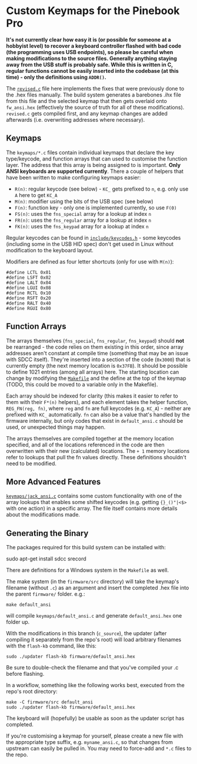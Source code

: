 # Custom Keymaps for the Pinebook Pro

**It's not currently clear how easy it is (or possible for someone at a hobbyist level) to recover a keyboard controller flashed with bad code (the programming uses USB endpoints), so please be careful when making modifications to the source files. Generally anything staying away from the USB stuff is probably safe. While this is written in C, regular functions cannot be easily inserted into the codebase (at this time) - only the definitions using `ADDR()`.**

The [`revised.c`](revised.c) file here implements the fixes that were previously done to the .hex files manually. The build system generates a barebones .ihx file from this file and the selected keymap that then gets overlaid onto `fw_ansi.hex` (effectively the source of truth for all of these modifications). `revised.c` gets compiled first, and any keymap changes are added afterwards (i.e. overwriting addresses where necessary).

## Keymaps

The `keymaps/*.c` files contain individual keymaps that declare the key type/keycode, and function arrays that can used to customise the function layer. The address that this array is being assigned to is important. **Only ANSI keyboards are supported currently**. There a couple of helpers that have been written to make configuring keymaps easier:

 * `R(n)`: regular keycode (see below) - `KC_` gets prefixed to `n`,
    e.g. only use `A` here to get `KC_A`
 * `M(n)`: modifier using the bits of the USB spec (see below)
 * `F(n)`: function key - only one is implemented currently, so use `F(0)` 
 * `FS(n)`: uses the `fns_special` array for a lookup at index `n`
 * `FR(n)`: uses the `fns_regular` array for a lookup at index `n`
 * `FK(n)`: uses the `fns_keypad` array for a lookup at index `n`

Regular keycodes can be found in [`include/keycodes.h`](include/keycodes.h) - some keycodes (including some in the USB HID spec) don't get used in Linux without modification to the keyboard layout.

Modifiers are defined as four letter shortcuts (only for use with `M(n)`):

    #define LCTL 0x01
    #define LSFT 0x02
    #define LALT 0x04
    #define LGUI 0x08
    #define RCTL 0x10
    #define RSFT 0x20
    #define RALT 0x40
    #define RGUI 0x80

## Function Arrays

The arrays themselves (`fns_special`, `fns_regular`, `fns_keypad`) should **not** be rearranged - the code relies on them existing in this order, since array addresses aren't constant at compile time (something that may be an issue with SDCC itself). They're inserted into a section of the code (`0x3000`) that is currently empty (the next memory location is `0x37FB`). It should be possible to define 1021 entries (among all arrays) here. The starting location can change by modifying the [`Makefile`](Makefile) and the define at the top of the keymap (TODO, this could be moved to a variable only in the Makefile).

Each array should be indexed for clarity (this makes it easier to refer to them with their `F*(n)` helpers), and each element takes the helper function, `REG_FN(reg, fn)`, where `reg` and `fn` are full keycodes (e.g. `KC_A`) - neither are prefixed with `KC_` automatically. `fn` can also be a value that's handled by the firmware internally, but only codes that exist in `default_ansi.c` should be used, or unexpected things may happen.

The arrays themselves are compiled together at the memory location specified, and all of the locations referenced in the code are then overwritten with their new (calculated) locations. The `+ 1` memory locations refer to lookups that pull the fn values directly. These definitions shouldn't need to be modified.

## More Advanced Features

[`keymaps/jack_ansi.c`](keymaps/jack_ansi.c) contains some custom functionality with one of the array lookups that enables some shifted keycodes (e.g. getting `{}_()"|<$>` with one action) in a specific array. The file itself contains more details about the modifications made.

## Generating the Binary

The packages required for this build system can be installed with:

   sudo apt-get install sdcc srecord

There are definitions for a Windows system in the `Makefile` as well.

The make system (in the `firmware/src` directory) will take the keymap's filename (without `.c`) as an argument and insert the completed .hex file into the parent `firmware/` folder. e.g.:

    make default_ansi

will compile `keymaps/default_ansi.c` and generate `default_ansi.hex` one folder up. 

With the modifications in this branch (`c_source`), the updater (after compiling it separately from the repo's root) will load arbitrary filenames with the `flash-kb` command, like this:

    sudo ./updater flash-kb firmware/default_ansi.hex

Be sure to double-check the filename and that you've compiled your .c before flashing.

In a workflow, something like the following works best, executed from the repo's root directory:

    make -C firmware/src default_ansi
    sudo ./updater flash-kb firmware/default_ansi.hex

The keyboard will (hopefully) be usable as soon as the updater script has completed.

If you're customising a keymap for yourself, please create a new file with the appropriate type suffix, e.g. `myname_ansi.c`, so that changes from upstream can easily be pulled in. You may need to force-add and `*.c` files to the repo.